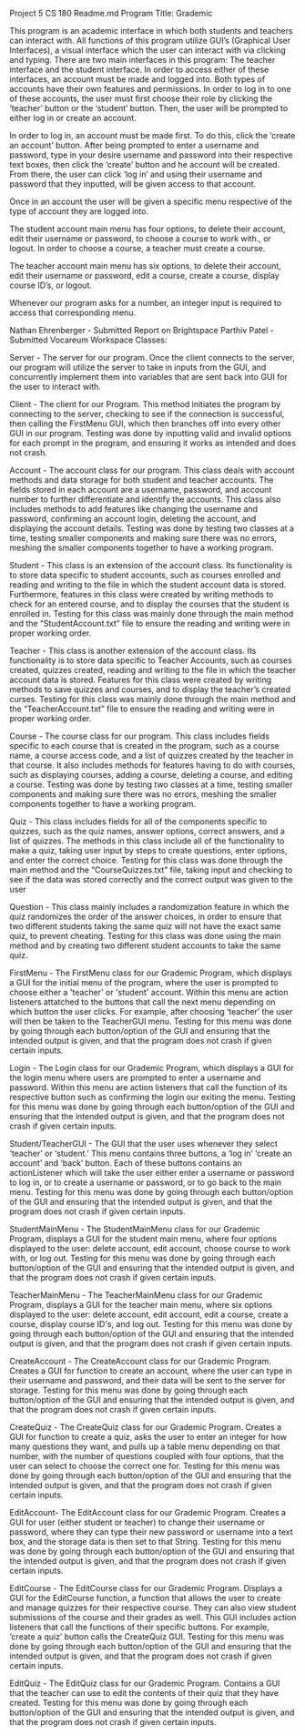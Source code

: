 
Project 5 CS 180 Readme.md
Program Title: Grademic

This program is an academic interface in which both students and teachers can interact with. All functions of this program utilize GUI’s (Graphical User Interfaces), a visual interface which the user can interact with via clicking and typing. There are two main interfaces in this program: The teacher interface and the student interface. In order to access either of these interfaces, an account must be made and logged into. Both types of accounts have their own features and permissions. In order to log in to one of these accounts, the user must first choose their role by clicking the ‘teacher’ button or the ‘student’ button. Then, the user will be prompted to either log in or create an account.

In order to log in, an account must be made first. To do this, click the ‘create an account’ button. After being prompted to enter a username and password, type in your desire username and password into their respective text boxes, then click the ‘create’ button and  he account will be created. From there, the user can click ‘log in’ and using their username and password that they inputted, will be given access to that account.

Once in an account the user will be given a specific menu respective of the type of account they are logged into. 

The student account main menu has four options, to delete their account, edit their username or password, to choose a course to work with., or logout. In order to choose a course, a teacher must create a course.

The teacher account main menu has six options, to delete their account, edit their username or password, edit a course, create a course, display course ID’s, or logout.

Whenever our program asks for a number, an integer input is required to access that corresponding menu.

Nathan Ehrenberger - Submitted Report on Brightspace
Parthiv Patel - Submitted Vocareum Workspace
Classes:

Server - The server for our program. Once the client connects to the server, our program will utilize the server to take in inputs from the GUI, and concurrently implement them into variables that are sent back into GUI for the user to interact with.

Client - The client for our Program. This method initiates the program by connecting to the server, checking to see if the connection is successful, then calling the FirstMenu GUI, which then branches off into every other GUI in our program. Testing was done by inputting valid and invalid options for each prompt in the program, and ensuring it works as intended and does not crash.

Account - The account class for our program. This class deals with account methods and data storage for both student and teacher accounts. The fields stored in each account are a username, password, and account number to further differentiate and identify the accounts. This class also includes methods to add features like changing the username and password, confirming an account login, deleting the account, and displaying the account details. Testing was done by testing two classes at a time, testing smaller components and making sure there was no errors, meshing the smaller components together to have a working program.

Student - This class is an extension of the account class. Its functionality is to store data specific to student accounts, such as courses enrolled and reading and writing to the file in which the student account data is stored. Furthermore, features in this class were created by writing methods to check for an entered course, and to display the courses that the student is enrolled in. Testing for this class was mainly done through the main method and the “StudentAccount.txt” file to ensure the reading and writing were in proper working order.

Teacher - This class is another extension of the account class. Its functionality is to store data specific to Teacher Accounts, such as courses created, quizzes created, reading and writing to the file in which the teacher account data is stored. Features for this class were created by writing methods to save quizzes and courses, and to display the teacher’s created curses. Testing for this class was mainly done through the main method and the “TeacherAccount.txt” file to ensure the reading and writing were in proper working order.

Course - The course class for our program. This class includes fields specific to each course that is created in the program, such as a course name, a course access code, and a list of quizzes created by the teacher in that course. It also includes methods for features having to do with courses, such as displaying courses, adding a course, deleting a course, and editing a course. Testing was done by testing two classes at a time, testing smaller components and making sure there was no errors, meshing the smaller components together to have a working program.

Quiz - This class includes fields for all of the components specific to quizzes, such as the quiz names, answer options, correct answers, and a list of quizzes. The methods in this class include all of the functionality to make a quiz, taking user input by steps to create questions, enter options, and enter the correct choice. Testing for this class was done through the main method and the “CourseQuizzes.txt” file, taking input and checking to see if the data was stored correctly and the correct output was given to the user

Question - This class mainly includes a randomization feature in which the quiz randomizes the order of the answer choices, in order to ensure that two different students taking the same quiz will not have the exact same quiz, to prevent cheating. Testing for this class was done using the main method and by creating two different student accounts to take the same quiz.

FirstMenu - The FirstMenu class for our Grademic Program, which displays a GUI for the initial menu of the program, where the user is prompted to choose either a 'teacher' or 'student' account. Within this menu are action listeners attatched to the buttons that call the next menu depending on which button the user clicks. For example, after choosing ‘teacher’ the user will then be taken to the TeacherGUI menu. Testing for this menu was done by going through each button/option of the GUI and ensuring that the intended output is given, and that the program does not crash if given certain inputs.

Login - The Login class for our Grademic Program, which displays a GUI for the login menu where users are prompted to enter a username and password. Within this menu are action listeners that call the function of its respective button such as confirming the login our exiting the menu.
Testing for this menu was done by going through each button/option of the GUI and ensuring that the intended output is given, and that the program does not crash if given certain inputs.

Student/TeacherGUI - The GUI that the user uses whenever they select ‘teacher’ or ‘student.’ This menu contains three buttons, a ‘log in’ ‘create an account’ and ‘back’ button. Each of these buttons contains an actionListener which will take the user either enter a username or password to log in, or to create a username or password, or to go back to the main menu. Testing for this menu was done by going through each button/option of the GUI and ensuring that the intended output is given, and that the program does not crash if given certain inputs.

StudentMainMenu - The StudentMainMenu class for our Grademic Program, displays a GUI for the student main menu, where four options displayed to the user: delete account, edit account, choose course to work with, or log out. Testing for this menu was done by going through each button/option of the GUI and ensuring that the intended output is given, and that the program does not crash if given certain inputs.

TeacherMainMenu - The TeacherMainMenu class for our Grademic Program, displays a GUI for the teacher main menu, where six options displayed to the user: delete account, edit account, edit a course, create a course, display course ID's, and log out. Testing for this menu was done by going through each button/option of the GUI and ensuring that the intended output is given, and that the program does not crash if given certain inputs.

CreateAccount - The CreateAccount class for our Grademic Program. Creates a GUI for function to create an account, where the user can type in their username and password, and their data will be sent to the server for storage. Testing for this menu was done by going through each button/option of the GUI and ensuring that the intended output is given, and that the program does not crash if given certain inputs.

CreateQuiz - The CreateQuiz class for our Grademic Program. Creates a GUI for function to create a quiz, asks the user to enter an integer for how many questions they want, and pulls up a table menu depending on that number, with the number of questions coupled with four options, that the user can select to choose the correct one for. Testing for this menu was done by going through each button/option of the GUI and ensuring that the intended output is given, and that the program does not crash if given certain inputs.

EditAccount- The EditAccount class for our Grademic Program. Creates a GUI for user (either student or teacher) to change their username or password, where they can type their new password or username into a text box, and the storage data is then set to that String. Testing for this menu was done by going through each button/option of the GUI and ensuring that the intended output is given, and that the program does not crash if given certain inputs.

EditCourse - The EditCourse class for our Grademic Program. Displays a GUI for the EditCourse function, a function that allows the user to create and manage quizzes for their respective course. They can also view student submissions of the course and their grades as well. This GUI includes action listeners that call the functions of their specific buttons. For example, ‘create a quiz’ button calls the CreateQuiz GUI. Testing for this menu was done by going through each button/option of the GUI and ensuring that the intended output is given, and that the program does not crash if given certain inputs.

EditQuiz - The EditQuiz class for our Grademic Program. Contains a GUI that the teacher can use to edit the contents of their quiz that they have created. Testing for this menu was done by going through each button/option of the GUI and ensuring that the intended output is given, and that the program does not crash if given certain inputs.
